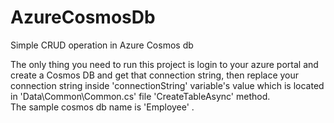 # AzureCosmosDb
Simple CRUD operation in Azure Cosmos db 

The only thing you need to run this project is login to your azure portal and create a Cosmos DB and get that connection string, then replace your connection string inside 'connectionString' variable's value which is located in 'Data\Common\Common.cs' file 'CreateTableAsync' method. 
<br />
The sample cosmos db name is 'Employee' .
